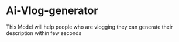 # Ai-Vlog-generator
This Model will help people who are vlogging they can generate their description within few seconds

